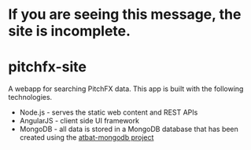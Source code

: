 If you are seeing this message, the site is incomplete.
============

pitchfx-site
============

A webapp for searching PitchFX data. This app is built with the following technologies.

* Node.js - serves the static web content and REST APIs
* AngularJS - client side UI framework
* MongoDB - all data is stored in a MongoDB database that has been created using the <a href="https://github.com/kruser/atbat-mongodb">atbat-mongodb project</a>

